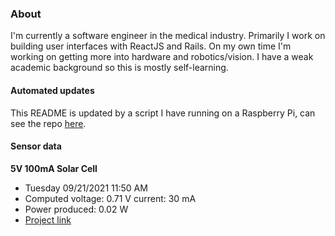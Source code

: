 ### About
I'm currently a software engineer in the medical industry. Primarily I work on building user interfaces with ReactJS and Rails. On my own time I'm working on getting more into hardware and robotics/vision. I have a weak academic background so this is mostly self-learning.

#### Automated updates
This README is updated by a script I have running on a Raspberry Pi, can see the repo [here](https://github.com/jdc-cunningham/raspi-git-repo-updater).

#### Sensor data
**5V 100mA Solar Cell**
- Tuesday 09/21/2021 11:50 AM
- Computed voltage: 0.71 V current: 30 mA
- Power produced: 0.02 W
- [Project link](https://github.com/jdc-cunningham/raspisolarplotter)